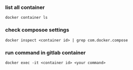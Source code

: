 ### list all container
```
docker container ls
```
### check composoe settings
```
docker inspect <container id> | grep com.docker.compose
```
### run command in gitlab container
```
docker exec -it <container id> <your command>
```
